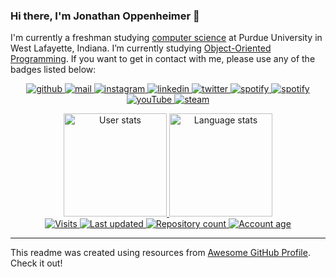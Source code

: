 ### Hi there, I'm Jonathan Oppenheimer 👋

I'm currently a freshman studying [computer science](https://www.cs.purdue.edu/) at Purdue University in West Lafayette, Indiana. I’m currently studying [Object-Oriented Programming](https://selfservice.mypurdue.purdue.edu/prod/bzwsrch.p_catalog_detail?term=202210&subject=CS&cnbr=18000&enhanced=Y). If you want to get in contact with me, please use any of the badges listed below:



<p align="center">
  <!-- GitHub badge --->
  <a href="https://github.com/jonathanoppenheimer" target="_blank">
    <img alt="github" src="https://img.shields.io/badge/-github-000000?style=flat-square&logo=Plex&logoColor=white">
  </a> 
  <!-- Outlook badge --->
  <a href="mailto:joppenhe@purdue.edu" target="_blank">
    <img alt="mail" src="https://img.shields.io/badge/-mail-0078D4?style=flat-square&logo=Microsoft-outlook&logoColor=white">
  </a> 
  <!-- Instagram badge --->
  <a href="https://www.instagram.com/jonathanoppenheimer/" target="_blank">
    <img alt="instagram" src="https://img.shields.io/badge/-instagram-C13584?style=flat-square&logo=instagram&logoColor=white">
  </a> 
  <!-- Linkedin badge --->
  <a href="https://www.linkedin.com/in/jonathan-oppenheimer/" target="_blank">
    <img alt="linkedin" src="https://img.shields.io/badge/-linkedin-blue?style=flat-square&logo=Linkedin&logoColor=white">
  </a> 
  <!-- Twitter badge --->
  <a href="https://twitter.com/dootdoot2048" target="_blank">
    <img alt="twitter" src="https://img.shields.io/badge/twitter-%231DA1F2.svg?&style=flat-square&logo=twitter&logoColor=white">
  </a>
  <!-- Spotify badge --->
  <a href="https://open.spotify.com/user/147infiniti" target="_blank">
    <img alt="spotify" src="https://img.shields.io/badge/-spotify-1DB954?style=flat-square&logo=Spotify&logoColor=white">
  </a>
  <!-- Reddit badge --->
  <a href="https://www.reddit.com/user/theblueness" target="_blank">
    <img alt="spotify" src="https://img.shields.io/badge/-reddit-FF4500?style=flat-square&logo=Reddit&logoColor=white">
  </a> 
  <!-- YouTube badge --->
  <a href="https://www.youtube.com/channel/UCn2-sQl9i4CFyaL1ld31S_Q" target="_blank">
    <img alt="youTube" src="https://img.shields.io/badge/-youtube-FF0000?style=flat-square&logo=YouTube&logoColor=white">
  </a> 
  <!-- Steam badge --->
  <a href="https://steamcommunity.com/id/TheBlueness/" target="_blank">
    <img alt="steam" src="https://img.shields.io/badge/-steam-000000?style=flat-square&logo=steam&logoColor=white">
  </a> 
</p>

<p align="center">
  <!-- User stats badge --->
  <a href="https://github.com/anuraghazra/github-readme-stats">
    <img alt="User stats" src="https://github-readme-stats.vercel.app/api?username=jonathanoppenheimer&count_private=true&show_icons=true&bg_color=0d1117&text_color=FFF&border_color=444" height="165">
  </a>
  <!-- Language stats --->
  <a href="https://github.com/anuraghazra/github-readme-stats">
    <img alt="Language stats" src="https://github-readme-stats.vercel.app/api/top-langs/?username=jonathanoppenheimer&layout=compact&count_private=true&include_all_commits=true&bg_color=0d1117&text_color=FFF&border_color=444" height="165">
  </a>
  <br>
  <!-- Visits badge --->
  <a href="https://github.com/jonathanoppenheimer" target="_blank">
    <img alt="Visits" src="https://badges.pufler.dev/visits/jonathanoppenheimer/jonathanoppenheimer?logo=GitHub&label=visits&color=success&logoColor=white&style=flat-square"/>
  </a>
  <!-- Last updated badge --->
  <a href="https://github.com/jonathanoppenheimer/jonathanoppenheimer" target="_blank">
     <img alt="Last updated" src="https://img.shields.io/github/last-commit/jonathanoppenheimer/jonathanoppenheimer?label=profile%20updated&style=flat-square">
  </a>
  <!-- Repos badge --->
  <a href="https://github.com/jonathanoppenheimer?tab=repositories">
    <img alt="Repository count" src="https://badges.pufler.dev/repos/jonathanoppenheimer?style=flat-square">
  </a>
   <!-- Years badge --->
  <a href="http://octocatday.com/">
    <img alt="Account age" src="https://badges.pufler.dev/years/jonathanoppenheimer?style=flat-square">
  </a>
</p>

<hr>

This readme was created using resources from [Awesome GitHub Profile](https://github.com/abhisheknaiidu/awesome-github-profile-readme). Check it out! 
